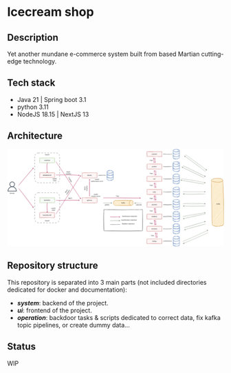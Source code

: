 # Icecream shop

## Description

Yet another mundane e-commerce system built from based Martian cutting-edge technology.

## Tech stack

- Java 21 | Spring boot 3.1
- python 3.11
- NodeJS 18.15 | NextJS 13

## Architecture

![overview-architecture](./wiki/img/architecture/overview-architecture.png)

## Repository structure

This repository is separated into 3 main parts (not included directories dedicated for docker and documentation):

- ***system***: backend of the project.
- ***ui***: frontend of the project.
- ***operation***: backdoor tasks & scripts dedicated to correct data, fix kafka topic pipelines, or create dummy data...

## Status

WIP

